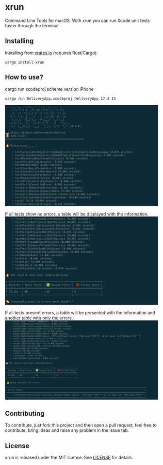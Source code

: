 # xrun

Command Line Tools for macOS. With xrun you can run Xcode unit tests faster through the terminal.

## Installing
Installing from [crates.io](https://crates.io/) (requires Rust/Cargo):

```shell
cargo install xrun
```

## How to use?

cargo run xcodeproj scheme version iPhone

```sh
cargo run DeliveryApp.xcodeproj DeliveryApp 17.4 15
```

<img src="https://github.com/heroesofcode/xrun/blob/main/img/example1.png">

If all tests show no errors, a table will be displayed with the information.
<img src="https://github.com/heroesofcode/xrun/blob/main/img/example2.png">

If all tests present errors, a table will be presented with the information and another table with only the errors.
<img src="https://github.com/heroesofcode/xrun/blob/main/img/example3.png">

## Contributing

To contribute, just fork this project and then open a pull request, feel free to contribute, bring ideas and raise any problem in the issue tab.

## License

xrun is released under the MIT license. See [LICENSE](https://github.com/heroesofcode/xrun/blob/main/LICENSE) for details.
